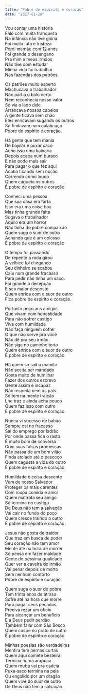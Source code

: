 ```yaml
---
title: "Pobre de espírito e coração"
date: "2017-01-20"
---
```


Vou contar uma história  
Falo com muita franqueza  
Na infância não tive glória  
Foi muita luta e tristeza  
Perdi mamãe com 12 anos  
Foi grande o desengano  
Pra mim e meus irmãos  
Não tive com estudar  
Minha vida foi trabalhar  
Nas fazendas dos patrões.  

Os patrões muito esperto  
Machucava o trabalhador  
Não partia o bolo certo  
Nem reconhecia nosso valor  
Só via o lado dele  
Arrancava nossos cabelos  
A gente ficava sem chão  
Eles enricavam sugando os outros  
Só findavam num calabouço  
Pobre de espírito e coração.  

Há gente que tem mania  
De bajular e puxar saco  
Acho isso uma baixaria  
Depois acaba num buraco  
E não pode mais sair  
Para pagar o que fez aqui  
Acaba ficando sem noção  
Correndo como louco  
Quem cagueta os outros  
É pobre de espírito e coração.  

<!-- pagebreak -->

Conheci uma pessoa  
Que sua casa era farta  
Isso era uma coisa boa  
Mas tinha grande falta  
Sugava o trabalhador  
Aquilo era um horror  
Não tinha do pobre compaixão  
Quem suga o suor de outro  
Achando que é um colosso  
É pobre de espírito e coração  

O tempo foi passando  
De repente a roda girou  
A velhice foi chegando  
Seu dinheiro se acabou  
Caiu num grande fracasso  
Para pedir não tinha um saco.  
Foi grande a decepção  
E seu maior desgosto  
Quem enrica com o suor de outro  
Fica pobre de espírito e coração.  

Portanto peço aos amigos  
Que vivam com honestidade  
Para não sofrer castigo  
Viva com humildade  
Não faça ninguem sofrer  
O que não serve pra você  
Não dê pra seu irmão  
Não siga no caminho torto  
Quem enrica com o suor de outro  
É pobre de espírito e coração.  

<!-- pagebreak -->

Há quem só saiba mandar  
Não aceita ser mandado  
Gosta muito de humilhar  
Fazer dos outros escravo  
Gente assim é incapaz  
Não respeita nem os pais  
Só tem na mente traição  
Lhe traz e ainda acha pouco  
Quem faz isso com outro  
É pobre de espírito e coração.  

Nunca vi sucesso de babão  
Sempre cai no fracasso  
Sai do emprego por ladrão  
Por onde passa fica o rasto  
É muito bom de conversa  
Com suas falsas promessas  
Não passa de um bom vilão  
Finda atolado até o pescoço  
Quem cagueta a vida do outro  
É pobre de espírito e coração.  

Humildade é coisa descente  
Vem de nosso Salvador  
Proteger os mais carentes  
Com roupa comida e amor  
Quem maltrata seu amigo  
Só termina no castigo  
De Deus não tem a salvação  
Vai cair no fundo do poço  
Quem cresce traindo o outro  
É pobre de sepírito e coração.  

<!-- pagebreak -->

Jesus não gosta de traidor  
Que traz em busca de poder  
Seu coração não tem amor  
Mente até na hora de morrer  
Só pensa em fazer maldade  
Gente de péssima qualidade  
Quer ver a caveira do irmão  
Vai penar depois de morto  
Sem nenhum conforto  
Pobre de espírito e coração.  

Quem suga o suor do pobre  
Tem trinta anos de atraso  
Sofre até na hora que morre  
Para pagar seus pecados  
Preciva rezar um ofício  
Para alcançar um benefício  
E a Deus pedir perdão  
Também falar com São Bosco  
Quem cospe no prato de outro  
É pobre de espírito e coração.  

Minhas poesias são verdadeiras  
Mentira tem pernas curtas  
Quem aqui comete besteira  
Termina numa arapuca  
Quem rouba vai pra cadeia  
Puxa-saco termina na peia  
Ou engolido por um dragão  
Quem vive do suor de outro  
De Deus não tem a salvação.
